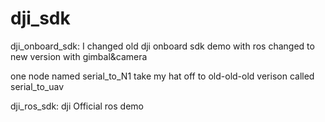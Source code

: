 # dji_sdk

dji_onboard_sdk:
I changed old dji onboard sdk demo with ros
changed to new version with gimbal&camera

one node named serial_to_N1
take my hat off to old-old-old verison called serial_to_uav

dji_ros_sdk:
dji Official ros demo
